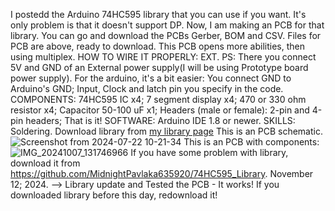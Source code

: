 I postedd the Arduino 74HC595 library that you can use if you want. It's only problem is that it doesn't support DP. Now, I am making an PCB for that library. You can go and download the PCBs Gerber, BOM and CSV.
Files for PCB are above, ready to download. This PCB opens more abilities, then using multiplex. HOW TO WIRE IT PROPERLY: EXT. PS: There you connect 5V and GND of an External power supply(I will be using Prototype board power supply). For the arduino, it's a bit easier: You connect GND to Arduino's GND; Input, Clock and latch pin you specify in the code.
COMPONENTS: 74HC595 IC x4; 7 segment display x4; 470 or 330 ohm resistor x4; Capacitor 50-100 uF x1; Headers (male or female): 2-pin and 4-pin headers; That is it!
SOFTWARE: Arduino IDE 1.8 or newer.
SKILLS: Soldering.
Download library from <a href="https://github.com/MidnightPavlaka635920/74HC595_Library">my library page</a>
This is an PCB schematic.
![Screenshot from 2024-07-22 10-21-34](https://github.com/user-attachments/assets/21818ffd-96aa-44ea-a858-018ac6ffe923)
This is an PCB with components:
![IMG_20241007_131746966](https://github.com/user-attachments/assets/2e85ade3-e14e-4cae-8e38-367d241fd512)
If you have some problem with library, download it from https://github.com/MidnightPavlaka635920/74HC595_Library.
November 12; 2024. --> Library update and Tested the PCB - It works! If you downloaded library before this day, redownload it!
